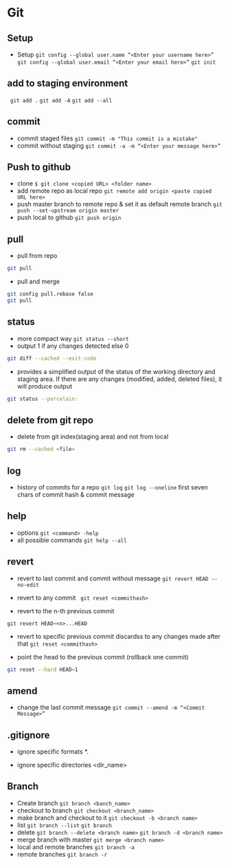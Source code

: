 # Git 
## Setup
- Setup
` git config --global user.name “<Enter your username here>” `
` git config --global user.email “<Enter your email here>” `
` git init `

## add to staging environment
` git add .`
` git add -A `
` git add --all `

## commit 
- commit staged files
`git commit -m "This commit is a mistake"`
- commit without staging
` git commit -a -m “<Enter your message here>” `

## Push to github
- clone 
` $ git clone <copied URL> <folder name> `
- add remote repo as local repo
` git remote add origin <paste copied URL here> `
- push master branch to remote repo & set it as default remote branch
` git push --set-upstream origin master `
- push local to github
` git push origin ` 

## pull 
- pull from repo
```bash
git pull
```
- pull and merge
```bash
git config pull.rebase false
git pull
```
## status
- more compact way
` git status --short ` 
- output 1 if any changes detected else 0
```bash
git diff --cached --exit-code
```
- provides a simplified output of the status of the working directory and staging area. If there are any changes (modified, added, deleted files), it will produce output
```bash
git status --porcelain: 
```

## delete from git repo
- delete <file> from git index(staging area) and not from local
```bash
git rm --cached <file>
```

## log
- history of commits for a repo
` git log `
` git log --oneline ` first seven chars of commit hash  & commit message

## help
- options
` git <command> -help `
- all possible commands
` git help --all `
## revert
- revert to last commit and commit without message
` git revert HEAD --no-edit `

- revert to any commit 
` git reset <commithash>`

- revert to the n-th previous commit

`git revert HEAD~<n>...HEAD`
- revert to specific previous commit discardss to any changes made after that
` git reset <commithash> `

- point the head to the previous commit (rollback one commit)
```bash
git reset --hard HEAD~1
```

## amend
- change the last commit message
` git commit --amend -m “<Commit Message>” `



## .gitignore

- ignore specific formats
*.<fileformat>

- ignore specific directories
<dir_name>               

## Branch
- Create branch
` git branch <banch_name> `
- checkout to branch
` git checkout <branch_name> `
- make branch and checkout to it
` git checkout -b <branch name> `
- list
` git branch --list `
` git branch `
- delete
` git branch --delete <branch name> ` 
` git branch -d <branch name> ` 
- merge branch with master
` git merge <branch name> `
- local and remote branches
` git branch -a `
- remote branches
` git branch -r `